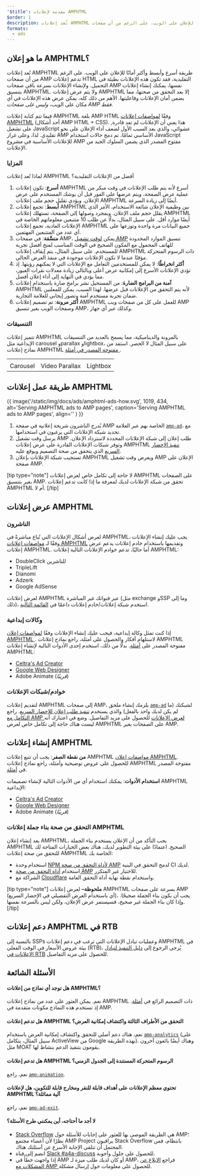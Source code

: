 ```yaml
---
'$title': مقدمة لإعلانات AMPHTML
$order: 1
description: تُعد إعلانات AMPHTML طريقة أسرع وأبسط وأكثر أمانًا للإعلان على الويب. على الرغم من أن صفحات AMP تدعم إعلانات HTML التقليدية، فقد تكون هذه الإعلانات بطيئة في التحميل.
formats:
  - ads
---
```


## ما هو إعلان AMPHTML؟

تُعد إعلانات AMPHTML طريقة أسرع وأبسط وأكثر أمانًا للإعلان على الويب. على الرغم من أن صفحات AMP تدعم إعلانات HTML التقليدية، فقد تكون هذه الإعلانات بطيئة في التحميل. ولإنشاء الإعلانات بسرعة باقي صفحات AMP نفسها، يمكنك إنشاء إعلانات بتنسيق AMPHTML. ولا يتم عرض إعلانات AMPHTML إلا بعد التحقق من صحتها، مما يضمن أمان الإعلانات وفاعليتها. الأهم من ذلك كله، يمكن عرض هذه الإعلانات في أي مكان على الويب، _وليس على صفحات AMP فقط_.

فيما تتم كتابة إعلانات AMPHTML بلغة AMP HTML وفقًا [لمواصفات إعلانات AMPHTML](a4a_spec.md) (أحد أشكال AMP HTML + CSS). ,هذا يعني أن الإعلانات لم تعد قادرة على تشغيل JavaScript عشوائي، والذي يعد السبب الأول لضعف أداء الإعلان على نحو تقليدي. لذا، وعلى غرار AMP الأساسي تمامًا، تم دمج حالات استخدام JavaScript للإعلانات الأساسية في مشروع AMP مفتوح المصدر الذي يضمن السلوك الجيد من الإعلانات.

### المزايا

لماذا تُعد إعلانات AMPHTML أفضل من الإعلانات التقليدية؟

1. **أسرع**: تكون إعلانات AMPHTML أسرع لأنه يتم طلب الإعلانات في وقت مبكر من عملية عرض الصفحة، ويتم عرضها على الفور قبل أن يوشك المستخدم على عرض الإعلان. ويؤدي تقليل حجم ملف إعلانات AMPHTML أيضًا إلى زيادة السرعة.
2. **أبسط**: تجمع إعلانات AMPHTML بين وظيفية الإعلان شائعة الاستخدام، الأمر الذي يقلل حجم ملف الإعلان. وبمجرد وصولها إلى الصفحة، تستهلك إعلانات AMPHTML أيضًا موارد أقل. على سبيل المثال، بدلًا عن طلب 10 متتبعين معلوماتهم الخاصة في الإعلانات العادية، تجمع إعلانات AMPHTML جميع البيانات مرة واحدة وتوزعها على أي عدد من المتتبعين المهتمين.
3. **منسَّقة**: في صفحات AMP، يمكن [لوقت تشغيل AMP](spec/amphtml.md#amp-runtime) تنسيق الموارد المحدودة للهاتف المحمول مع المكون الصحيح في الوقت المناسب لمنح أفضل تجربة للمستخدم. على سبيل المثال، يتم إيقاف إعلانات AMPHTML ذات الرسوم المتحركة مؤقتًا عندما لا تكون الإعلانات موجودة في منفذ العرض الحالي.
4. **أكثر انخراطًا**: لا يمكن للمستخدمين التعامل مع الإعلانات التي لا يمكنهم رؤيتها. إذ تؤدي الإعلانات الأسرع إلى إمكانية عرض أعلى وبالتالي زيادة معدلات نقرات العبور، مما يؤدي في النهاية إلى أداء إعلان أفضل.
5. **آمنة من البرامج الضارة**: من المستحيل نشر برامج ضارة باستخدام إعلانات AMPHTML لأنه يتم التحقق من الإعلانات قبل عرضها. لهذا السبب، يمكن للمعلنين ضمان تجربة مستخدم آمنة وتصور إيجابي للعلامة التجارية.
6. **أكثر مرونة**: تم تصميم إعلانات AMPHTML للعمل على كل من صفحات ويب AMP وصفحات الويب بغير تنسيق AMP، وكذلك عبر أي جهاز.

### التنسيقات

تتميز إعلانات AMPHTML بالمرونة والديناميكية، مما يسمح بالعديد من التنسيقات الإبداعية مثل carousel وparallax وlightbox، على سبيل المثال لا الحصر. استفد من نماذج إعلانات AMPHTML <a class="" href="https://gitlocalize.com/repo/4863/ar/pages/content/amp-dev/documentation/examples/index.html">مفتوحة المصدر في أمثلة </a>.

<table class="nocolor">
  <tr>
    <td class="col-thirty"><amp-anim width="410" height="731" layout="responsive" src="/static/img/docs/ads/amp-ad-01-carousel.gif">
    </amp-anim></td>
    <td class="col-thirty"><amp-anim width="410" height="731" layout="responsive" src="/static/img/docs/ads/amp-ad-02-video-parallax.gif">
    </amp-anim></td>
    <td class="col-thirty"><amp-anim width="410" height="731" layout="responsive" src="/static/img/docs/ads/amp-ad-03-lightbox.gif">
    </amp-anim></td>
  </tr>
  <tr>
    <td>Carousel</td>
    <td>Video Parallax</td>
    <td>Lightbox</td>
  </tr>
</table>

## طريقة عمل إعلانات AMPHTML

{{ image('/static/img/docs/ads/amphtml-ads-how.svg', 1019, 434, alt='Serving AMPHTML ads to AMP pages', caption='Serving AMPHTML ads to AMP pages', align='' ) }}

1. يُدرج الناشرون شريحة إعلانية في صفحة AMP الخاصة بهم عبر العلامة [`amp-ad`](../../../documentation/components/reference/amp-ad.md)، مع تحديد شبكة الإعلانات التي يرغبون في استخدامها.
2. يرسل وقت تشغيل AMP طلب إعلان إلى شبكة الإعلانات المحددة لاسترداد الإعلان. وتوفر شبكات الإعلانات القادرة على عرض إعلانات AMPHTML [تنفيذ الإحضار السريع](https://github.com/ampproject/amphtml/blob/main/ads/google/a4a/docs/Network-Impl-Guide.md) الذي يتحقق من صحة التصميم ويوقع عليه.
3. تستجيب شبكة الإعلانات بإعلان AMPHTML ويعرض وقت تشغيل AMP الإعلان على صفحة AMP.

[tip type="note"] لا حاجة إلى تكامل خاص لعرض إعلانات AMPHTML على الصفحات بغير بتنسيق AMP. تحقق من شبكة الإعلانات لديك لمعرفة ما إذا كانت تدعم إعلانات AMPHTML أم لا. [/tip]

## عرض إعلانات AMPHTML

### الناشرون

لعرض أشكال الإعلانات التي تُباع مباشرةً في AMPHTML، يجب عليك إنشاء الإعلانات وفقًا لـ [مواصفات إعلانات AMPHTML](a4a_spec.md) وتقديمها باستخدام خادم إعلانات يدعم عرض إعلانات AMPHTML. أما حاليًا، تدعم خوادم الإعلانات التالية إعلانات AMPHTML:

- DoubleClick للناشرين
- TripleLift
- Dianomi
- Adzerk
- Google AdSense

لعرض إعلانات AMPHTML عبر قنواتك غير المباشرة (مثل exchange وSSP وما إلى ذلك)، استخدم شبكة إعلانات/خادم إعلانات داعمًا في [القائمة التالية](../../../documentation/guides-and-tutorials/develop/monetization/ads_vendors.md).

### وكالات إبداعية

إذا كنت تمثل وكالة إبداعية، فيجب عليك إنشاء الإعلانات وفقًا [لمواصفات إعلان AMPHTML ](a4a_spec.md). لاستلهام أفكار والحصول على أمثلة، راجع نماذج إعلانات AMPHTML مفتوحة المصدر على [أمثلة](../../../documentation/examples/index.html). بدلًا من ذلك، استخدم إحدى الأدوات التالية لإنشاء إعلانات AMPHTML:

- [Celtra's Ad Creator](http://www.prnewswire.com/news-releases/celtra-partners-with-the-amp-project-showcases-amp-ad-creation-at-google-io-event-300459514.html)
- [Google Web Designer](https://support.google.com/webdesigner/answer/7529856)
- Adobe Animate (_قريبًا_)

### خوادم/شبكات الإعلانات

لتقديم إعلانات AMPHTML إلى صفحات AMP، يلزمك إنشاء ملحق [`amp-ad`](../../../documentation/components/reference/amp-ad.md) لشبكتك (ما لم يكن لديك واحد بالفعل) والذي يستخدم [تنفيذ طلب إعلان للإحضار السريع](https://github.com/ampproject/amphtml/blob/main/ads/google/a4a/docs/Network-Impl-Guide.md). راجع [التكامل مع AMP لعرض الإعلانات](../../../documentation/guides-and-tutorials/contribute/adnetwork_integration.md) للحصول على مزيد التفاصيل. وضع في اعتبارك أنه ليست هناك حاجة إلى تكامل خاص لعرض AMPHTML على الصفحات بغير AMP.

## إنشاء إعلانات AMPHTML

**من نقطة الصفر**: يجب أن تتبع إعلانات AMPHTML [مواصفات إعلان AMPHTML](a4a_spec.md). للحصول على عروض توضيحية وأمثلة، راجع نماذج إعلانات AMPHTML مفتوحة المصدر في [أمثلة](../../../documentation/examples/documentation/amp-ad.html).

**استخدام الأدوات**: يمكنك استخدام أي من الأدوات التالية لإنشاء تصميمات AMPHTML الإبداعية:

- [Celtra's Ad Creator](http://www.prnewswire.com/news-releases/celtra-partners-with-the-amp-project-showcases-amp-ad-creation-at-google-io-event-300459514.html)
- [Google Web Designer](https://support.google.com/webdesigner/answer/7529856)
- Adobe Animate (_قريبًا_)

### التحقق من صحة بناء جملة إعلانات AMPHTML

بعد إنشاء إعلان AMPHTML، يجب التأكد من أن الإعلان يستخدم بناء الجملة AMPHTML الصحيح. اعتمادًا على بيئة التطوير لديك، هناك بعض الخيارات المتاحة لك للتحقق من صحة إعلانات AMPHTML الخاصة بك:

- استخدام وحدة [NPM لأداة التحقق من صحة AMP](https://www.npmjs.com/package/amphtml-validator) لدمج التحقق في البنية CI لديك.
- استخدام [أداة التحقق من صحة AMP](https://validator.ampproject.org/) للاختبار غير المتكرر.
- الشراكة مع [Cloudflare](https://blog.cloudflare.com/amp-validator-api/) واستخدام نقطة نهاية أداة التحقق العامة.

[tip type="note"] **ملحوظة–** لعرض إعلانات AMPHTML بسرعة على صفحات AMP (أي باستخدام العرض التفضيلي في الإحضار السريع)، يجب أن يكون بناء الجملة صحيحًا. وإذا كان بناء الجملة غير صحيح، فسيستمر عرض الإعلان، ولكن ليس بالسرعة نفسها. [/tip]

## دعم إعلانات AMPHTML في RTB

بالنسبة إلى SSPs وعمليات تبادل الإعلانات التي ترغب في دعم إعلانات AMPHTML في بيئة عروض الأسعار في الوقت الفعلي (RTB)، يُرجى الرجوع إلى [دليل التنفيذ لتبادل الإعلانات في RTB](https://github.com/ampproject/amphtml/blob/main/ads/google/a4a/docs/RTBExchangeGuide.md) للحصول على مزيد التفاصيل.

## الأسئلة الشائعة

#### هل توجد أي نماذج من إعلانات AMPHTML؟

نعم. يمكن العثور على عدد من نماذج إعلانات AMPHTML ذات التصميم الرائع في [أمثلة](../../../documentation/examples/documentation/amp-ad.html). إذ تستخدم هذه النماذج مكونات متقدمة في AMP.

#### هل تدعم إعلانات AMPHTML التحقق من الأطراف الثالثة واكتشاف إمكانية العرض؟

نعم، هناك دعم أصلي للتحقق واكتشاف إمكانية العرض باستخدام [`amp-analytics`](../../../documentation/components/reference/amp-analytics.md) (على سبيل المثال، يتكامل ActiveView من Google بهذه الطريقة). وهناك أيضًا بائعون آخرون مثل MOAT يقومون بتنفيذ الدعم بنشاط لها.

#### هل تدعم إعلانات AMPHTML الرسوم المتحركة المستندة إلى الجدول الزمني؟

نعم، راجع [`amp-animation`](../../../documentation/components/reference/amp-animation.md).

#### تحتوي معظم الإعلانات على أهداف قابلة للنقر ومخارج قابلة للتكوين، هل لإعلانات AMPHTML آلية مماثلة؟

نعم، راجع [`amp-ad-exit`](../../../documentation/components/reference/amp-ad-exit.md).

#### لا أجد ما أحتاجه، أين يمكنني طرح الأسئلة؟

- [Stack Overflow](http://stackoverflow.com/questions/tagged/amp-html) هي الطريقة الموصى بها للعثور على إجابات للأسئلة حول AMP؛ نظرًا لأن أعضاء مجتمع AMP Project يراقبون Stack Overflow بانتظام، فمن المحتمل أن تتلقى الإجابة الأسرع عن أسئلتك هناك.
- انضم إلى قناة [Slack #a4a-discuss](https://docs.google.com/forms/d/e/1FAIpQLSd83J2IZA6cdR6jPwABGsJE8YL4pkypAbKMGgUZZriU7Qu6Tg/viewform?fbzx=4406980310789882877) للحصول على حلول وأجوبة.
- إذا واجهت خطأً في AMP أو كان لديك طلب ميزة لـ AMP، فراجع [الإبلاغ عن المشكلات مع AMP ](https://github.com/ampproject/amphtml/blob/main/docs/contributing.md#reporting-issues-with-amp) للحصول على معلومات حول إرسال مشكلة.
